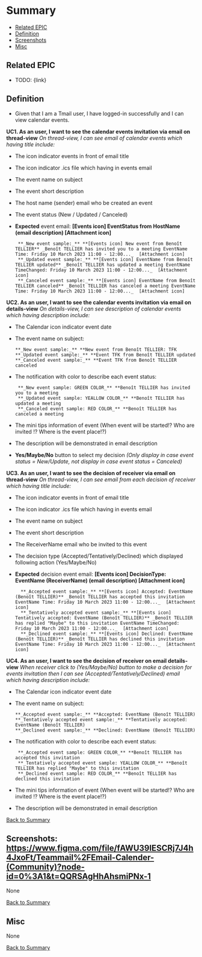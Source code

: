 # Summary

* [Related EPIC](#related-epic)
* [Definition](#definition)
* [Screenshots](#screenshots)
* [Misc](#misc)

## Related EPIC

* TODO: {link}

## Definition

- Given that I am a Tmail user, I have logged-in successfully and I can view calendar events.

**UC1. As an user, I want to see the calendar events invitation via email on thread-view**
 _On thread-view, I can see email of calendar events which having title include:_
- The icon indicator events in front of email title 
- The icon indicator .ics file which having in events email
- The event name on subject
- The event short description
- The host name (sender) email who be created an event
- The event status (New / Updated / Canceled)
- **Expected** event email: **[Events icon] EventStatus from HostName (email description) [Attachment icon]**

       **_New event sample:_** **[Events icon] New event from Benoît TELLIER** _Benoît TELLIER has invited you to a meeting EventName Time: Friday 10 March 2023 11:00 - 12:00..._  [Attachment icon]
       **_Updated event sample:_** **[Events icon] EventName from Benoît TELLIER updated** _Benoît TELLIER has updated a meeting EventName TimeChanged: Friday 10 March 2023 11:00 - 12:00..._  [Attachment icon]
       **_Canceled event sample:_** **[Events icon] EventName from Benoît TELLIER canceled** _Benoît TELLIER has canceled a meeting EventName Time: Friday 10 March 2023 11:00 - 12:00..._  [Attachment icon]

**UC2. As an user, I want to see the calendar events invitation via email on details-view**
 _On details-view, I can see description of calendar events which having description include:_
- The Calendar icon indicator event date
- The event name on subject:

      **_New event sample:_** **New event from Benoît TELLIER: TFK
      **_Updated event sample:_** **Event TFK from Benoît TELLIER updated
      **_Canceled event sample:_** **Event TFK from Benoît TELLIER canceled

- The notification with color to describe each event status:

       **_New event sample: GREEN COLOR_** **Benoît TELLIER has invited you to a meeting
       **_Updated event sample: YEALLOW COLOR_** **Benoît TELLIER has updated a meeting
       **_Canceled event sample: RED COLOR_** **Benoît TELLIER has canceled a meeting

- The mini tips information of event (When event will be started!? Who are invited !? Where is the event place!?)
- The description will be demonstrated in email description
- **Yes/Maybe/No** button to select my decision _(Only display in case event status = New/Update, not display in case event status = Canceled)_

**UC3. As an user, I want to see the decision of receiver via email on thread-view**
 _On thread-view, I can see email from each decision of receiver which having title include:_
- The icon indicator events in front of email title 
- The icon indicator .ics file which having in events email
- The event name on subject
- The event short description
- The ReceiverName email who be invited to this event
- The decision type (Accepted/Tentatively/Declined) which displayed following action (Yes/Maybe/No)
- **Expected** decision event email: **[Events icon] DecisionType: EventName (ReceiverName) (email description) [Attachment icon]**

        **_Accepted event sample:_** **[Events icon] Accepted: EventName (Benoît TELLIER)** _Benoît TELLIER has accepted this invitation EventName Time: Friday 10 March 2023 11:00 - 12:00..._  [Attachment icon]
        **_Tentatively accepted event sample:_** **[Events icon] Tentatively accepted: EventName (Benoît TELLIER)** _Benoît TELLIER has replied "Maybe" to this invitation EventName TimeChanged: Friday 10 March 2023 11:00 - 12:00..._  [Attachment icon]
        **_Declined event sample:_** **[Events icon] Declined: EventName (Benoît TELLIER)** _Benoît TELLIER has declined this invitation EventName Time: Friday 10 March 2023 11:00 - 12:00..._  [Attachment icon]

**UC4.  As an user, I want to see the decision of receiver on email details-view**
 _When receiver click to (Yes/Maybe/No) button to make a decision for events invitation then I can see (Accepted/Tentatively/Declined) email which having description include:_
- The Calendar icon indicator event date
- The event name on subject:

      **_Accepted event sample:_** **Accepted: EventName (Benoît TELLIER)
      **_Tentatively accepted event sample:_** **Tentatively accepted: EventName (Benoît TELLIER)
      **_Declined event sample:_** **Declined: EventName (Benoît TELLIER)

- The notification with color to describe each event status:

       **_Accepted event sample: GREEN COLOR_** **Benoît TELLIER has accepted this invitation
       **_Tentatively accepted event sample: YEALLOW COLOR_** **Benoît TELLIER has replied "Maybe" to this invitation
       **_Declined event sample: RED COLOR_** **Benoît TELLIER has declined this invitation

- The mini tips information of event (When event will be started!? Who are invited !? Where is the event place!?)
- The description will be demonstrated in email description


[Back to Summary](#summary)

## Screenshots: https://www.figma.com/file/fAWU39IESCRj7J4h4JxoFt/Teammail%2FEmail-Calender-(Community)?node-id=0%3A1&t=QQRSAgHhAhsmiPNx-1
None

[Back to Summary](#summary)

## Misc

None

[Back to Summary](#summary)
